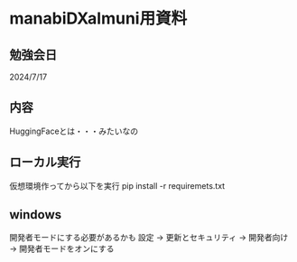 # manabiDXalmuni用資料

## 勉強会日
2024/7/17

## 内容
HuggingFaceとは・・・みたいなの

## ローカル実行
仮想環境作ってから以下を実行
pip install -r requiremets.txt

## windows
開発者モードにする必要があるかも
設定 -> 更新とセキュリティ -> 開発者向け -> 開発者モードをオンにする
